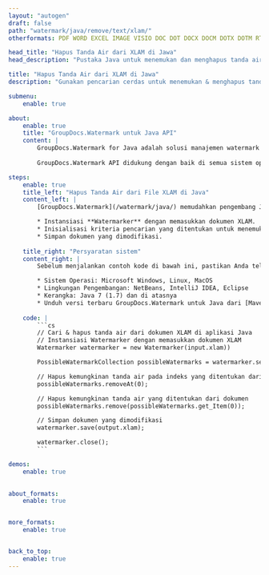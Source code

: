 ```yaml
---
layout: "autogen"
draft: false
path: "watermark/java/remove/text/xlam/"
otherformats: PDF WORD EXCEL IMAGE VISIO DOC DOT DOCX DOCM DOTX DOTM RTF TXT XLSX XLSM XLTM XLT XLTX XLS XLSB SXC PPTX PPTM PPSX PPSM POTM POT POTX PPT PPS ODT BMP GIF JPEG JP2 PNG TIFF WEBP VSD VDX VSDX VSTX VSX VSSX VSDM VSSM VSTM VTX VDW VSS VST

head_title: "Hapus Tanda Air dari XLAM di Jawa"
head_description: "Pustaka Java untuk menemukan dan menghapus tanda air dari dokumen XLAM menggunakan pencarian cerdas dalam aplikasi Java menggunakan GroupDocs.API Watermark untuk Java."

title: "Hapus Tanda Air dari XLAM di Jawa"
description: "Gunakan pencarian cerdas untuk menemukan & menghapus tanda air dari dokumen XLAM dengan pemformatan teks dari dalam aplikasi Java & J2SE. Tentukan kriteria pencarian untuk mencari & menghapus tanda air berdasarkan nama font tertentu, warna, ukuran dan properti lain yang cocok."

submenu:
    enable: true

about:
    enable: true
    title: "GroupDocs.Watermark untuk Java API"
    content: |
        GroupDocs.Watermark for Java adalah solusi manajemen watermark lengkap untuk aplikasi Java. Pengembang dapat dengan cepat melakukan operasi manipulasi tanda air seperti; tambahkan, edit, cari, dan hapus berbagai jenis tanda air dari dalam dokumen semua format file populer. Mendukung bekerja dengan teks dan tanda air gambar dalam berbagai dokumen termasuk PDF, Microsoft Word, Excel, PowerPoint, Visio, Email dan format gambar.
        
        GroupDocs.Watermark API didukung dengan baik di semua sistem operasi utama dan versi Java termasuk J2SE 7.0 (1.7), J2SE 8.0 (1.8) dan Java 10.

steps:
    enable: true
    title_left: "Hapus Tanda Air dari File XLAM di Java"
    content_left: |
        [GroupDocs.Watermark](/watermark/java/) memudahkan pengembang Java untuk mencari dan menghapus tanda air dengan pemformatan teks dari aplikasi mereka dengan menerapkan beberapa langkah mudah.

        * Instansiasi **Watermarker** dengan memasukkan dokumen XLAM.
        * Inisialisasi kriteria pencarian yang ditentukan untuk menemukan & menghapus tanda air.
        * Simpan dokumen yang dimodifikasi.
        
    title_right: "Persyaratan sistem"
    content_right: |
        Sebelum menjalankan contoh kode di bawah ini, pastikan Anda telah menginstal prasyarat berikut di sistem Anda.

        * Sistem Operasi: Microsoft Windows, Linux, MacOS
        * Lingkungan Pengembangan: NetBeans, IntelliJ IDEA, Eclipse
        * Kerangka: Java 7 (1.7) dan di atasnya
        * Unduh versi terbaru GroupDocs.Watermark untuk Java dari [Maven](https://repository.groupdocs.com/webapp/#/artifacts/browse/tree/General/repo/com/groupdocs/groupdocs-watermark)
        
    code: |
        ```cs
        // Cari & hapus tanda air dari dokumen XLAM di aplikasi Java
        // Instansiasi Watermarker dengan memasukkan dokumen XLAM
        Watermarker watermarker = new Watermarker(input.xlam))

        PossibleWatermarkCollection possibleWatermarks = watermarker.search();

        // Hapus kemungkinan tanda air pada indeks yang ditentukan dari dokumen
        possibleWatermarks.removeAt(0);

        // Hapus kemungkinan tanda air yang ditentukan dari dokumen
        possibleWatermarks.remove(possibleWatermarks.get_Item(0));

        // Simpan dokumen yang dimodifikasi
        watermarker.save(output.xlam);

        watermarker.close();
        ```        

demos:
    enable: true
        

about_formats:
    enable: true


more_formats:
    enable: true


back_to_top:
    enable: true
---
```

